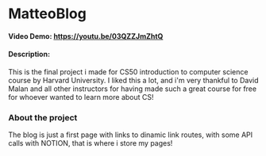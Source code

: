 # MatteoBlog
#### Video Demo: https://youtu.be/03QZZJmZhtQ
#### Description:
This is the final project i made for CS50 introduction to computer science course by Harvard University. I liked this a lot, and i'm very thankful to David Malan and all other instructors for having made such a great course for free for whoever wanted to learn more about CS!


### About the project
The blog is just a first page with links to dinamic link routes, with some API calls with NOTION, that is where i store my pages!
